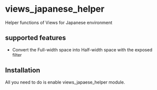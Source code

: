 # views_japanese_helper
Helper functions of Views for Japanese environment

## supported features
- Convert the Full-width space into Half-width space with the exposed filter

## Installation
All you need to do is enable views_japaese_helper module.
